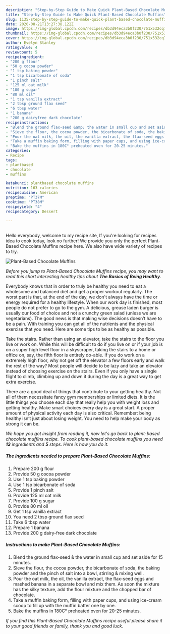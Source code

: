 ```yaml
---
description: "Step-by-Step Guide to Make Quick Plant-Based Chocolate Muffins"
title: "Step-by-Step Guide to Make Quick Plant-Based Chocolate Muffins"
slug: 1135-step-by-step-guide-to-make-quick-plant-based-chocolate-muffins
date: 2020-08-21T13:27:38.122Z
image: https://img-global.cpcdn.com/recipes/db3d94eca3b0f230/751x532cq70/plant-based-chocolate-muffins-recipe-main-photo.jpg
thumbnail: https://img-global.cpcdn.com/recipes/db3d94eca3b0f230/751x532cq70/plant-based-chocolate-muffins-recipe-main-photo.jpg
cover: https://img-global.cpcdn.com/recipes/db3d94eca3b0f230/751x532cq70/plant-based-chocolate-muffins-recipe-main-photo.jpg
author: Evelyn Stanley
ratingvalue: 4
reviewcount: 5
recipeingredient:
- "200 g flour"
- "50 g cocoa powder"
- "1 tsp baking powder"
- "1 tsp bicarbonate of soda"
- "1 pinch salt"
- "125 ml oat milk"
- "100 g sugar"
- "80 ml oil"
- "1 tsp vanilla extract"
- "2 tbsp ground flax seed"
- "6 tbsp water"
- "1 banana"
- "200 g dairyfree dark chocolate"
recipeinstructions:
- "Blend the ground flax-seed &amp; the water in small cup and set aside for 15 minutes."
- "Sieve the flour, the cocoa powder, the bicarbonate of soda, the baking powder and the pinch of salt into a bowl, stirring &amp; mixing well."
- "Pour the oat milk, the oil, the vanilla extract, the flax-seed eggs and mashed banana in a separate bowl and mix them. As soon the mixture has the silky texture, add the flour mixture and the chopped bar of chocolate."
- "Take a muffin baking form, filling with paper cups, and using ice-cream scoop to fill up with the muffin batter one by one."
- "Bake the muffins in 180C° preheated oven for 20-25 minutes."
categories:
- Recipe
tags:
- plantbased
- chocolate
- muffins

katakunci: plantbased chocolate muffins 
nutrition: 163 calories
recipecuisine: American
preptime: "PT37M"
cooktime: "PT38M"
recipeyield: "4"
recipecategory: Dessert

---
```

<br>
Hello everybody, welcome to my recipe site, If you're looking for recipes idea to cook today, look no further! We provide you only the perfect Plant-Based Chocolate Muffins recipe here. We also have wide variety of recipes to try.
<br>


![Plant-Based Chocolate Muffins](https://img-global.cpcdn.com/recipes/db3d94eca3b0f230/751x532cq70/plant-based-chocolate-muffins-recipe-main-photo.jpg)

<i>Before you jump to Plant-Based Chocolate Muffins recipe, you may want to read this short interesting healthy tips about <strong>The Basics of Being Healthy</strong>.</i>

Everybody knows that in order to truly be healthy you need to eat a wholesome and balanced diet and get a proper workout regularly. The worst part is that, at the end of the day, we don't always have the time or energy required for a healthy lifestyle. When our work day is finished, most people do not prefer to go to the gym. A delicious, grease laden burger is usually our food of choice and not a crunchy green salad (unless we are vegetarians). The good news is that making wise decisions doesn’t have to be a pain. With training you can get all of the nutrients and the physical exercise that you need. Here are some tips to be as healthy as possible.

Take the stairs. Rather than using an elevator, take the stairs to the floor you live or work on. While this will be difficult to do if you live on or if your job is on a super high level floor in a skyscraper, taking the stairs to a home or office on, say, the fifth floor is entirely do-able. If you do work on a extremely high floor, why not get off the elevator a few floors early and walk the rest of the way? Most people will decide to be lazy and take an elevator instead of choosing exercise on the stairs. Even if you only have a single flight to climb, climbing up and down it during the day is a great way to get extra exercise. 

There are a good deal of things that contribute to your getting healthy. Not all of them necessitate fancy gym memberships or limited diets. It is the little things you choose each day that really help you with weight loss and getting healthy. Make smart choices every day is a great start. A proper amount of physical activity each day is also critical. Remember: being healthy isn’t just about losing weight. You need to help make your body as strong it can be. 


<i>We hope you got insight from reading it, now let's go back to plant-based chocolate muffins recipe. To cook plant-based chocolate muffins you need <strong>13</strong> ingredients and <strong>5</strong> steps. Here is how you do it.
</i>

##### The ingredients needed to prepare Plant-Based Chocolate Muffins:

1. Prepare 200 g flour
1. Provide 50 g cocoa powder
1. Use 1 tsp baking powder
1. Use 1 tsp bicarbonate of soda
1. Provide 1 pinch salt
1. Provide 125 ml oat milk
1. Provide 100 g sugar
1. Provide 80 ml oil
1. Get 1 tsp vanilla extract
1. You need 2 tbsp ground flax seed
1. Take 6 tbsp water
1. Prepare 1 banana
1. Provide 200 g dairy-free dark chocolate


##### Instructions to make Plant-Based Chocolate Muffins:

1. Blend the ground flax-seed &amp; the water in small cup and set aside for 15 minutes.
1. Sieve the flour, the cocoa powder, the bicarbonate of soda, the baking powder and the pinch of salt into a bowl, stirring &amp; mixing well.
1. Pour the oat milk, the oil, the vanilla extract, the flax-seed eggs and mashed banana in a separate bowl and mix them. As soon the mixture has the silky texture, add the flour mixture and the chopped bar of chocolate.
1. Take a muffin baking form, filling with paper cups, and using ice-cream scoop to fill up with the muffin batter one by one.
1. Bake the muffins in 180C° preheated oven for 20-25 minutes.


<i>If you find this Plant-Based Chocolate Muffins recipe useful please share it to your good friends or family, thank you and good luck.</i>
